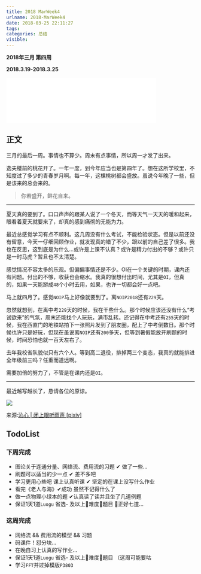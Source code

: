 ```yaml
---
title: 2018 MarWeek4
urlname: 2018-MarWeek4
date: 2018-03-25 22:11:27
tags:
categories: 总结
visible:
---
```


**2018年三月 第四周**

**2018.3.19-2018.3.25**
<!-- more -->

<iframe frameborder="no" border="0" marginwidth="0" marginheight="0" width=400 height=120 src="//music.163.com/outchain/player?type=2&id=406355&auto=0&height=66"></iframe>

## 正文

三月的最后一周。事情也不算少。周末有点事情，所以周一才发了出来。

逸夫楼前的桃花开了。一年一度，到今年应当也是第四年了。想在这所学校里，不知度过了多少的青春岁月啊。每一年，这棵桃树都会盛放。虽说今年晚了一些，但是该来的总会来的。

> 你若盛开，鲜花自来。

- - -

夏天真的要到了。口口声声的跟某人说了一个冬天，而等天气一天天的暖和起来，眼看着夏天就要来了，却真的感到痛彻的无能为力。

最近总感觉学习有点不顺利。这几周没有什么考试，不能检验状态。但是以前还没有留意，今天一仔细回顾作业，就发现真的错了不少，跟以前的自己差了很多。我也在反思，这到底是为什么...或许是上课不认真？或许是精力付出的不够？或许只是一时马虎？暂且也不太清楚。

感觉情况不容太多的乐观。但偏偏事情还是不少。OI在一个关键的时期，课内还有问题。付出的不够，收获也会缩水。我真的很想付出时间，尤其是`OI`，但真的，如果一天能掰成`48`个小时去用，如果，也许一切都会好一点吧。

马上就四月了。感觉`NOIP`马上好像就要到了。离`NOIP2018`还有`229`天。

忽然就想到，在离中考`229`天的时候，我在干些什么。那个时候应该还没有什么“考试欲来”的气氛，周末还能找个人玩玩，满市乱转。还记得在中考还有`255`天的时候，我在西直门的地铁站拍下一张照片发到了朋友圈，配上了中考倒数日。那个时候也许只是好玩，但现在虽说离`NOIP`还有`200`多天，但等到暑假能放开刷题的时候，时间恐怕也就一百天左右了。

去年我校省队貌似只有六个人。等到高二退役，排掉两三个变态，我真的就能排进全年级前三吗？任重而道远啊。

需要加倍的努力了，不管是在课内还是`OI`。

- - -

最近越写越长了，恳请各位的原谅。

![](title.jpg)

来源:[沁心 | 闭上眼听雨声 [pixiv]](https://www.pixiv.net/member_illust.php?mode=medium&illust_id=57978165)

## TodoList

### 下周完成

+ 图论关于连通分量、网络流、费用流的习题 ✔ 做了一些...
+ 刷题可以适当的少一点 ✔ 差不多吧
+ 学习更用心些吧 课上认真听课 ✔ 坚定的在课上没写什么作业
+ 看完《老人与海》✔成功 虽然不记得什么了
+ 做一点物理小绿本的题 ✔认真读了读并且坐了几道例题
+ 保证$1$天$1$道`Luogu` 省选- 及以上难度题目 ✔正好七道...

### 这周完成

+ 网络流 && 费用流的模型 && 习题
+ 码课件！怼分块...
+ 在晚自习上认真的写作业...
+ 保证$1$天$1$道`Luogu` 省选- 及以上难度题目 （这周可能要咕
+ 学习`FFT`并过掉模版`P3803`